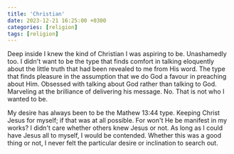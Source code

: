 ```yaml
---
title: 'Christian'
date: 2023-12-21 16:25:00 +0300
categories: [religion]
tags: [religion]
---
```


Deep inside I knew the kind of Christian I was aspiring to be. Unashamedly too. I didn\'t want to be the type that finds comfort in talking eloquently about the little truth that had been revealed to me from His word. The type that finds pleasure in the assumption that we do God a favour in preaching about Him. Obsessed with talking about God rather than talking to God. Marveling at the brilliance of delivering his message. No. That is not who I wanted to be.

My desire has always been to be the Mathew 13:44 type. Keeping Christ Jesus for myself; if that was at all possible. For won\'t He be manifest in my works? I didn\'t care whether others knew Jesus or not. As long as I could have Jesus all to myself, I would be contended. Whether this was a good thing or not, I never felt the particular desire or inclination to search out.